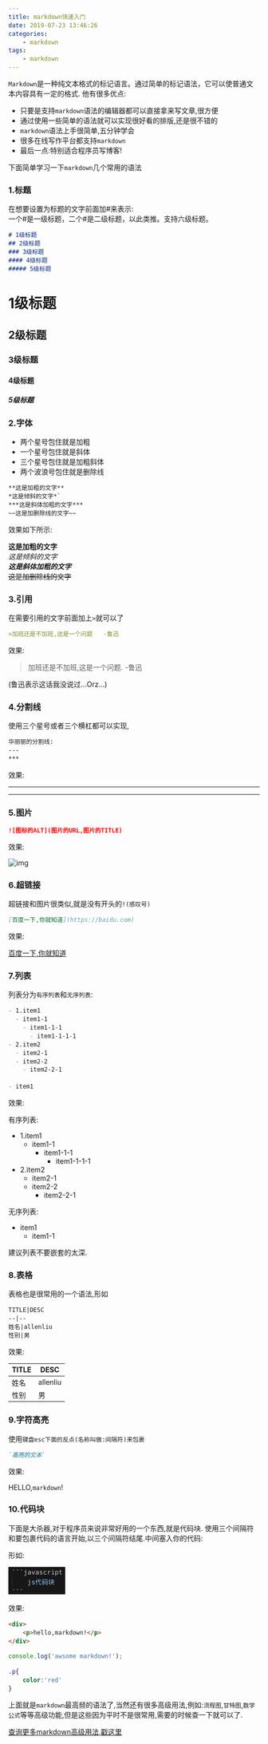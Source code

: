 ```yaml
---
title: markdown快速入门
date: 2019-07-23 13:46:26
categories:
    - markdown
tags:
    - markdown
---
```

`Markdown`是一种纯文本格式的标记语言。通过简单的标记语法，它可以使普通文本内容具有一定的格式.
他有很多优点:
- 只要是支持`markdown`语法的编辑器都可以直接拿来写文章,很方便
- 通过使用一些简单的语法就可以实现很好看的排版,还是很不错的
- `markdown`语法上手很简单,五分钟学会
- 很多在线写作平台都支持`markdown`
- 最后一点:特别适合程序员写博客!

下面简单学习一下`markdown`几个常用的语法
### 1.标题
在想要设置为标题的文字前面加#来表示:<br/>
一个#是一级标题，二个#是二级标题，以此类推。支持六级标题。
```markdown
# 1级标题
## 2级标题
### 3级标题
#### 4级标题
##### 5级标题
```
# 1级标题
## 2级标题
### 3级标题
#### 4级标题
##### 5级标题

<!--more-->

### 2.字体
- 两个星号包住就是加粗
- 一个星号包住就是斜体
- 三个星号包住就是加粗斜体
- 两个波浪号包住就是删除线

```markdown
**这是加粗的文字**
*这是倾斜的文字*`
***这是斜体加粗的文字***
~~这是加删除线的文字~~
```
效果如下所示:

**这是加粗的文字**<br/>
*这是倾斜的文字*<br/>
***这是斜体加粗的文字***<br/>
~~这是加删除线的文字~~<br/>

### 3.引用
在需要引用的文字前面加上`>`就可以了
```markdown
>加班还是不加班,这是一个问题   -鲁迅
```
效果:

>加班还是不加班,这是一个问题.   -鲁迅

(鲁迅表示这话我没说过...Orz...)

### 4.分割线
使用三个星号或者三个横杠都可以实现,
```markdown
华丽丽的分割线:
---
***
```
效果:

---
***

### 5.图片
```markdown
![图标的ALT](图片的URL,图片的TITLE)
```
效果:

![img](https://avatars3.githubusercontent.com/u/9625748?s=460&v=4)

### 6.超链接
超链接和图片很类似,就是没有开头的`!(感叹号)`
```markdown
[百度一下,你就知道](https://baidu.com)
```
效果:

[百度一下,你就知道](https://baidu.com)

### 7.列表
列表分为`有序列表`和`无序列表`:
```markdown
- 1.item1
  - item1-1
    - item1-1-1
      - item1-1-1-1
- 2.item2
  - item2-1
  - item2-2
    - item2-2-1

- item1
```
效果:

有序列表:
- 1.item1
  - item1-1
    - item1-1-1
      - item1-1-1-1
- 2.item2
  - item2-1
  - item2-2
    - item2-2-1

无序列表:
- item1
  - item1-1

建议列表不要嵌套的太深.

### 8.表格
表格也是很常用的一个语法,形如
```markdown
TITLE|DESC
--|--
姓名|allenliu
性别|男
```
效果:

TITLE|DESC
--|--|
姓名|allenliu
性别|男

### 9.字符高亮
使用`键盘esc下面的反点(名称叫做:间隔符)来包裹`

```markdown
`高亮的文本`
```

效果:

HELLO,`markdown`!

### 10.代码块
下面是大杀器,对于程序员来说非常好用的一个东西,就是代码块.
使用三个间隔符和要包裹代码的语言开始,以三个间隔符结尾.中间塞入你的代码:

形如:

![img](markdown快速入门/img.jpg)

效果:

```html
<div>
    <p>hello,markdown!</p>
</div>
```

```javascript
console.log('awsome markdown!');
```

```css
.p{
    color:'red'
}
```

上面就是`markdown`最高频的语法了,当然还有很多高级用法,例如:`流程图`,`甘特图`,`数学公式`等等高级功能,但是这些因为平时不是很常用,需要的时候查一下就可以了.

[查询更多markdown高级用法,戳这里](http://note.youdao.com/iyoudao/?p=2411&vendor=unsilent14)
<link rel="stylesheet" href="https://unpkg.com/gitalk/dist/gitalk.css">
<script src="https://unpkg.com/gitalk@latest/dist/gitalk.min.js"></script> 

<div id="gitalk-container"></div>     
<script type="text/javascript">
    var gitalk = new Gitalk({
    // gitalk的主要参数
      clientID: `e4890482436f9cd96039`,
      clientSecret: `0425bf39d0c5cdedf4ae60a72fbd7a3d58d7d99e`,
      repo: `codeCheeseIssues`,
      owner: 'wawsc5354524',
      admin: ['wawsc5354524'],
      id: 'markdown-m10n',
        });
      gitalk.render('gitalk-container');
</script>